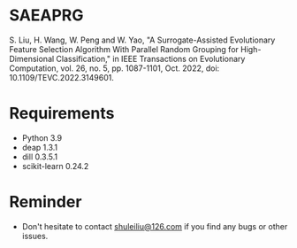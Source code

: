 # SAEAPRG
S. Liu, H. Wang, W. Peng and W. Yao, "A Surrogate-Assisted Evolutionary Feature Selection Algorithm With Parallel Random Grouping for High-Dimensional Classification," in IEEE Transactions on Evolutionary Computation, vol. 26, no. 5, pp. 1087-1101, Oct. 2022, doi: 10.1109/TEVC.2022.3149601.

# Requirements
- Python 3.9
- deap 1.3.1
- dill 0.3.5.1
- scikit-learn 0.24.2

# Reminder
- Don't hesitate to contact shuleiliu@126.com if you find any bugs or other issues.

